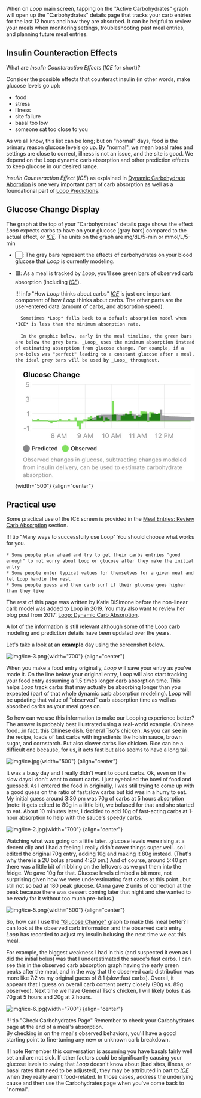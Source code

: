 When on *Loop* main screen, tapping on the "Active Carbohydrates" graph will open up the "Carbohydrates" details page that tracks your carb entries for the last 12 hours and how they are absorbed.
It can be helpful to review your meals when monitoring settings, troubleshooting past meal entries, and planning future meal entries.

## Insulin Counteraction Effects

What are *Insulin Counteraction Effects* (*ICE* for short)?

Consider the possible effects that counteract insulin (in other words, make glucose levels go up):

* food
* stress
* illness
* site failure
* basal too low
* someone sat too close to you

As we all know, this list can be long; but on "normal" days, food is the primary reason glucose levels go up. By "normal", we mean basal rates and settings are close to correct, illness is not an issue, and the site is good. We depend on the Loop dynamic carb absorption and other prediction effects to keep glucose in our desired range.

*Insulin Counteraction Effect* (*ICE*) as explained in [Dynamic Carbohydrate Aborption](../algorithm/prediction.md#dynamic-carbohydrate-absorption) is one very important part of carb absorption as well as a foundational part of [Loop Predictions](../algorithm/prediction.md).

## Glucose Change Display

 The graph at the top of your "Carbohydrates" details page shows the effect *Loop* expects carbs to have on your glucose (gray bars) compared to the actual effect, or [*ICE*](#insulin-counteraction-effects). The units on the graph are mg/dL/5-min or mmol/L/5-min

- ⬜️: The gray bars represent the effects of carbohydrates on your blood glucose that *Loop* is currently modeling.  
- 🟩: As a meal is tracked by *Loop*, you'll see green bars of observed carb absorption (including [*ICE*](#insulin-counteraction-effects)).

    !!! info "How *Loop* thinks about carbs" 
        [*ICE*](#insulin-counteraction-effects) is just one important component of how *Loop* thinks about carbs. The other parts are the user-entered data (amount of carbs, and absorption speed).
        
        Sometimes *Loop* falls back to a default absorption model when *ICE* is less than the minimum absorption rate.
        
        In the graphic below, early in the meal timeline, the green bars are below the grey bars. _Loop_ uses the minimum absorption instead of estimating absorption from glucose change. For example, if a pre-bolus was "perfect" leading to a constant glucose after a meal, the ideal grey bars will be used by _Loop_ throughout. 

    ![image of ice screen](img/ice-meal-example.svg){width="500"}
    {align="center"}

## Practical use

Some practical use of the ICE screen is provided in the [Meal Entries: Review Carb Absorption](carbs.md#review-carb-absorption) section.

!!! tip "Many ways to successfully use Loop"
    You should choose what works for you.

    * Some people plan ahead and try to get their carbs entries "good enough" to not worry about Loop or glucose after they make the initial entry
    * Some people enter typical values for themselves for a given meal and let Loop handle the rest
    * Some people guess and then carb surf if their glucose goes higher than they like

The rest of this page was written by Katie DiSimone before the non-linear carb model was added to Loop in 2019. You may also want to review her blog post from 2017: [Loop: Dynamic Carb Absorption](http://seemycgm.com/2017/07/25/loop-dynamic-carb-absorption/).

A lot of the information is still relevant although some of the Loop carb modeling and prediction details have been updated over the years.

Let's take a look at an **example** day using the screenshot below.  

![img/ice-3.png](img/ice-3.png){width="700"}
{align="center"}

When you make a food entry originally, *Loop* will save your entry as you've made it.  On the line below your original entry, *Loop* will also start tracking your food entry assuming a 1.5 times longer carb absorption time.  This helps *Loop* track carbs that may actually be absorbing longer than you expected (part of that whole dynamic carb absorption modeling).  *Loop* will be updating that value of "observed" carb absorption time as well as absorbed carbs as your meal goes on.

So how can we use this information to make our Looping experience better?  The answer is probably best illustrated using a real-world example.  Chinese food...in fact, this Chinese dish.  General Tso's chicken.  As you can see in the recipe, loads of fast carbs with ingredients like hoisin sauce, brown sugar, and cornstarch.  But also slower carbs like chicken.  Rice can be a difficult one because, for us, it acts fast but also seems to have a long tail.

![img/ice.jpg](img/ice.jpg){width="500"}
{align="center"}

It was a busy day and I really didn't want to count carbs.  Ok, even on the slow days I don't want to count carbs.  I just eyeballed the bowl of food and guessed.  As I entered the food in originally, I was still trying to come up with a good guess on the ratio of fast:slow carbs but kid was in a hurry to eat.  My initial guess around 3:30 pm was 70g of carbs at 5 hours absorption (note: it gets edited to 80g in a little bit), we bolused for that and she started to eat.  About 10 minutes later, I decided to add 10g of fast-acting carbs at 1-hour absorption to help with the sauce's speedy carbs.

![img/ice-2.jpg](img/ice-2.jpg){width="700"}
{align="center"}

Watching what was going on a little later...glucose levels were rising at a decent clip and I had a feeling I really didn't cover things super well...so I edited the original 70g entry, adding 10g and making it 80g instead.  (That's why there is a 2U bolus around 4:20 pm.)  And of course, around 5:40 pm there was a little bit of nibbling on the leftovers as we put them into the fridge.  We gave 10g for that.  Glucose levels climbed a bit more, not surprising given how we were underestimating fast carbs at this point...but still not so bad at 180 peak glucose.  (Anna gave 2 units of correction at the peak because there was dessert coming later that night and she wanted to be ready for it without too much pre-bolus.)

![img/ice-5.png](img/ice-5.png){width="500"}
{align="center"}

So, how can I use the ["Glucose Change"](#glucose-change-display)  graph to make this meal better?  I can look at the observed carb information and the observed carb entry *Loop* has recorded to adjust my insulin bolusing the next time we eat this meal.

For example, the biggest weakness I had in this (and suspected it even as I did the initial bolus) was that I underestimated the sauce's fast carbs.  I can see this in the observed carb absorption graph having the early green peaks after the meal, and in the way that the observed carb distribution was more like 7:2 vs my original guess of 8:1 (slow:fast carbs).  Overall, it appears that I guess on overall carb content pretty closely (90g vs. 89g observed).  Next time we have General Tso's chicken, I will likely bolus it as 70g at 5 hours and 20g at 2 hours.

![img/ice-6.jpg](img/ice-6.jpg){width="700"}
{align="center"}

!!! tip "Check Carbohydrates Page"
    Remember to check your Carbohydrates page at the end of a meal's absorption.   
    By checking in on the meal's observed behaviors, you'll have a good starting point to fine-tuning any new or unknown carb breakdown.

!!! note 
    Remember this conversation is assuming you have basals fairly well set and are not sick.  If other factors could be significantly causing your glucose levels to swing that *Loop* doesn't know about (bad sites, illness, or basal rates that need to be adjusted), they may be attributed in part to [*ICE*](#insulin-counteraction-effects) when they really aren't food-related.  In those cases, address the underlying cause and then use the Carbohydrates page when you've come back to "normal".
